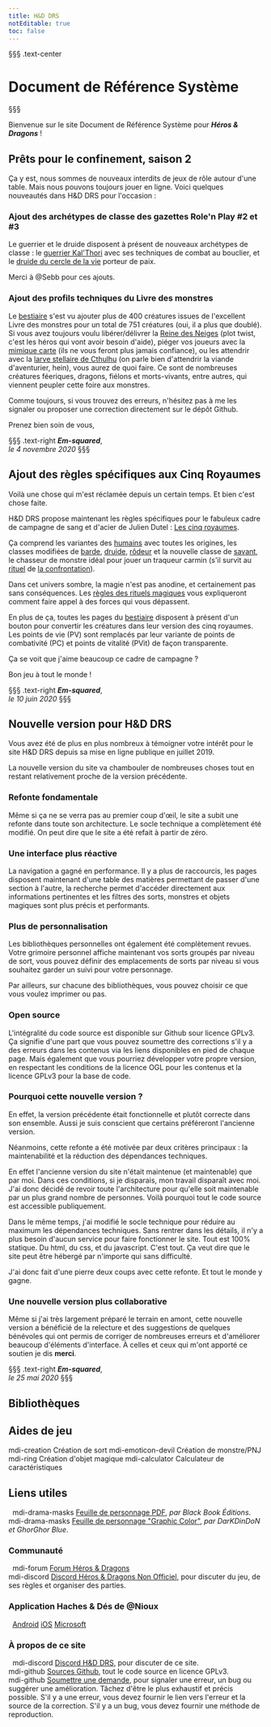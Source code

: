 ```yaml
---
title: H&D DRS
notEditable: true
toc: false
---
```

§§§ .text-center
# Document de Référence Système
§§§

<v-row>
<v-col cols="12" md="6">

Bienvenue sur le site Document de Référence Système pour _**Héros & Dragons**_ !

## Prêts pour le confinement, saison 2
Ça y est, nous sommes de nouveaux interdits de jeux de rôle autour d'une table. Mais nous pouvons toujours jouer en ligne. Voici quelques nouveautés dans H&D DRS pour l'occasion :

### Ajout des archétypes de classe des gazettes Role'n Play #2 et #3
Le guerrier et le druide disposent à présent de nouveaux archétypes de classe : le [guerrier Kal'Thori](/classes/guerrier/#kal-thori) avec ses techniques de combat au bouclier, et le [druide du cercle de la vie](/classes/druide/#cercle-de-la-vie) porteur de paix.

Merci à @Sebb pour ces ajouts.

### Ajout des profils techniques du Livre des monstres
Le [bestiaire](/bestiaire/) s'est vu ajouter plus de 400 créatures issues de l'excellent Livre des monstres pour un total de 751 créatures (oui, il a plus que doublé). Si vous avez toujours voulu libérer/délivrer la [Reine des Neiges](/bestiaire/reine-des-neiges/) (plot twist, c'est les héros qui vont avoir besoin d'aide), piéger vos joueurs avec la [mimique carte](/bestiaire/mimique-carte/) (ils ne vous feront plus jamais confiance), ou les attendrir avec la [larve stellaire de Cthulhu](/bestiaire/larve-stellaire-de-cthulhu/) (on parle bien d'attendrir la viande d'aventurier, hein), vous aurez de quoi faire. Ce sont de nombreuses créatures féeriques, dragons, fiélons et morts-vivants, entre autres, qui viennent peupler cette foire aux monstres.

Comme toujours, si vous trouvez des erreurs, n'hésitez pas à me les signaler ou proposer une correction directement sur le dépôt Github.

Prenez bien soin de vous,

§§§ .text-right
_**Em-squared**_,  
_le 4 novembre 2020_
§§§

## Ajout des règles spécifiques aux Cinq Royaumes
Voilà une chose qui m'est réclamée depuis un certain temps. Et bien c'est chose faite.

H&D DRS propose maintenant les règles spécifiques pour le fabuleux cadre de campagne de sang et d'acier de Julien Dutel : [Les cinq royaumes](/les-cinq-royaumes/).

Ça comprend les variantes des [humains](/les-cinq-royaumes/humain/) avec toutes les origines, les classes modifiées de [barde](/les-cinq-royaumes/barde/), [druide](/les-cinq-royaumes/druide/), [rôdeur](/les-cinq-royaumes/rodeur/) et la nouvelle classe de [savant](/les-cinq-royaumes/savant/), le chasseur de monstre idéal pour jouer un traqueur carmin (s'il survit au [rituel](/les-cinq-royaumes/les-rituels-magiques/) de [la confrontation](/les-cinq-royaumes/les-rituels-magiques/#la-confrontation)).

Dans cet univers sombre, la magie n'est pas anodine, et certainement pas sans conséquences. Les [règles des rituels magiques](/les-cinq-royaumes/les-rituels-magiques/) vous expliqueront comment faire appel à des forces qui vous dépassent.

En plus de ça, toutes les pages du [bestiaire](/bestiaire/) disposent à présent d'un bouton pour convertir les créatures dans leur version des cinq royaumes. Les points de vie (PV) sont remplacés par leur variante de points de combativité (PC) et points de vitalité (PVit) de façon transparente.

Ça se voit que j'aime beaucoup ce cadre de campagne ?

Bon jeu à tout le monde !

§§§ .text-right
_**Em-squared**_,  
_le 10 juin 2020_
§§§

## Nouvelle version pour H&D DRS
Vous avez été de plus en plus nombreux à témoigner votre intérêt pour le site H&D DRS depuis sa mise en ligne publique en juillet 2019.

La nouvelle version du site va chambouler de nombreuses choses tout en restant relativement proche de la version précédente.

### Refonte fondamentale

Même si ça ne se verra pas au premier coup d'œil, le site a subit une refonte dans toute son architecture. Le socle technique a complètement été modifié. On peut dire que le site a été refait à partir de zéro.

### Une interface plus réactive

La navigation a gagné en performance. Il y a plus de raccourcis, les pages disposent maintenant d'une table des matières permettant de passer d'une section à l'autre, la recherche permet d'accéder directement aux informations pertinentes et les filtres des sorts, monstres et objets magiques sont plus précis et performants.

### Plus de personnalisation

Les bibliothèques personnelles ont également été complètement revues. Votre grimoire personnel affiche maintenant vos sorts groupés par niveau de sort, vous pouvez définir des emplacements de sorts par niveau si vous souhaitez garder un suivi pour votre personnage.

Par ailleurs, sur chacune des bibliothèques, vous pouvez choisir ce que vous voulez imprimer ou pas.

### Open source

L'intégralité du code source est disponible sur Github sour licence GPLv3. Ça signifie d'une part que vous pouvez soumettre des corrections s'il y a des erreurs dans les contenus via les liens disponibles en pied de chaque page. Mais également que vous pourriez développer votre propre version, en respectant les conditions de la licence OGL pour les contenus et la licence GPLv3 pour la base de code.

### Pourquoi cette nouvelle version ?

En effet, la version précédente était fonctionnelle et plutôt correcte dans son ensemble. Aussi je suis conscient que certains préféreront l'ancienne version.

Néanmoins, cette refonte a été motivée par deux critères principaux : la maintenabilité et la réduction des dépendances techniques.

En effet l'ancienne version du site n'était maintenue (et maintenable) que par moi. Dans ces conditions, si je disparais, mon travail disparaît avec moi. J'ai donc décidé de revoir toute l'architecture pour qu'elle soit maintenable par un plus grand nombre de personnes. Voilà pourquoi tout le code source est accessible publiquement.

Dans le même temps, j'ai modifié le socle technique pour réduire au maximum les dépendances techniques. Sans rentrer dans les détails, il n'y a plus besoin d'aucun service pour faire fonctionner le site. Tout est 100% statique. Du html, du css, et du javascript. C'est tout. Ça veut dire que le site peut être hébergé par n'importe qui sans difficulté.

J'ai donc fait d'une pierre deux coups avec cette refonte. Et tout le monde y gagne.

### Une nouvelle version plus collaborative

Même si j'ai très largement préparé le terrain en amont, cette nouvelle version a bénéficié de la relecture et des suggestions de quelques bénévoles qui ont permis de corriger de nombreuses erreurs et d'améliorer beaucoup d'éléments d'interface. À celles et ceux qui m'ont apporté ce soutien je dis **merci**.

§§§ .text-right
_**Em-squared**_,  
_le 25 mai 2020_
§§§

</v-col>

<v-col cols="12" md="6">

## Bibliothèques
<MySpellsButton />
<MyMonstersButton />
<MyMagicItemsButton />

## Aides de jeu
<v-row>
  <v-col><v-btn color="#9b1c47" dark depressed block large to="/creation-de-sort/"><v-icon>mdi-creation</v-icon> Création de sort</v-btn></v-col>
  <v-col><v-btn color="#9b1c47" dark depressed block large to="/creation-de-monstre-pnj/"><v-icon>mdi-emoticon-devil</v-icon> Création de monstre/PNJ</v-btn></v-col>
</v-row>
<v-row>
  <v-col><v-btn color="#9b1c47" dark depressed block large to="/creation-d-objet-magique/"><v-icon>mdi-ring</v-icon> Création d'objet magique</v-btn></v-col>
  <v-col><v-btn color="#9b1c47" dark depressed block large to="/calculateur-de-caracteristiques/"><v-icon>mdi-calculator</v-icon> Calculateur de carac<span class="d-none d-md-inline">téristiques</span></v-btn></v-col>
</v-row>

## Liens utiles
&nbsp;
<v-icon>mdi-drama-masks</v-icon> [Feuille de personnage PDF](https://www.black-book-editions.fr/file.php?id=178), _par Black Book Éditions_.  
<v-icon>mdi-drama-masks</v-icon> [Feuille de personnage "Graphic Color"](https://www.black-book-editions.fr/forums.php?topic_id=12619&nbp=13&nop=0), _par DarKDinDoN et GhorGhor Blue_.  

### Communauté
&nbsp;
<v-icon>mdi-forum</v-icon> [Forum Héros & Dragons](https://www.black-book-editions.fr/forums.php?board_id=115)  
<v-icon>mdi-discord</v-icon> [Discord Héros & Dragons Non Officiel](https://discord.gg/MntFXr), pour discuter du jeu, de ses règles et organiser des parties.  

### Application Haches & Dés de @Nioux
&nbsp;
[Android](https://play.google.com/store/apps/details?id=com.nioux.aidedejeu) [iOS](https://apps.apple.com/us/app/haches-d%C3%A9s/id1446575505?l=fr&ls=1) [Microsoft](https://www.microsoft.com/fr-fr/p/aide-de-jeu/9nvns0j25ct7?activetab=pivot:overviewtab)

### À propos de ce site
&nbsp;
<v-icon>mdi-discord</v-icon> [Discord H&D DRS](https://discord.gg/mp6ECCs), pour discuter de ce site.  
<v-icon>mdi-github</v-icon> [Sources Github](https://github.com/em-squared/heros-et-dragons-drs), tout le code source en licence GPLv3.  
<v-icon>mdi-github</v-icon> [Soumettre une demande](https://github.com/em-squared/heros-et-dragons-drs/issues/new), pour signaler une erreur, un bug ou suggérer une amélioration. Tâchez d'être le plus exhaustif et précis possible. S'il y a une erreur, vous devez fournir le lien vers l'erreur et la source de la correction. S'il y a un bug, vous devez fournir une méthode de reproduction.

</v-col>
</v-row>
